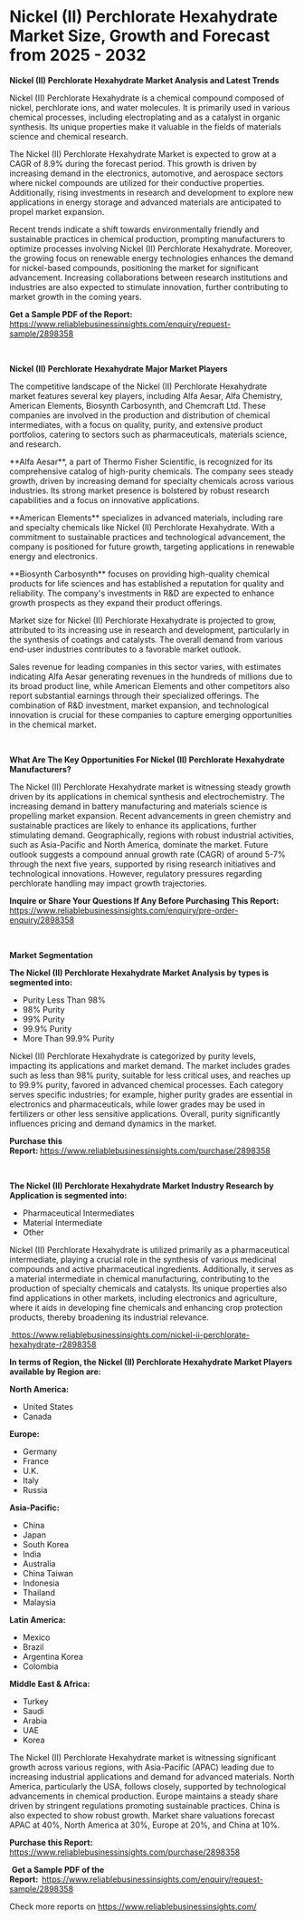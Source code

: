 <p><h1>Nickel (II) Perchlorate Hexahydrate Market Size, Growth and Forecast from 2025 - 2032</h1></p><p><strong>Nickel (II) Perchlorate Hexahydrate Market Analysis and Latest Trends</strong></p>
<p><p>Nickel (II) Perchlorate Hexahydrate is a chemical compound composed of nickel, perchlorate ions, and water molecules. It is primarily used in various chemical processes, including electroplating and as a catalyst in organic synthesis. Its unique properties make it valuable in the fields of materials science and chemical research.</p><p>The Nickel (II) Perchlorate Hexahydrate Market is expected to grow at a CAGR of 8.9% during the forecast period. This growth is driven by increasing demand in the electronics, automotive, and aerospace sectors where nickel compounds are utilized for their conductive properties. Additionally, rising investments in research and development to explore new applications in energy storage and advanced materials are anticipated to propel market expansion. </p><p>Recent trends indicate a shift towards environmentally friendly and sustainable practices in chemical production, prompting manufacturers to optimize processes involving Nickel (II) Perchlorate Hexahydrate. Moreover, the growing focus on renewable energy technologies enhances the demand for nickel-based compounds, positioning the market for significant advancement. Increasing collaborations between research institutions and industries are also expected to stimulate innovation, further contributing to market growth in the coming years.</p></p>
<p><strong>Get a Sample PDF of the Report:&nbsp;</strong> <a href="https://www.reliablebusinessinsights.com/enquiry/request-sample/2898358?utm_campaign=3057&utm_medium=2&utm_source=Github&utm_content=ia&utm_term=15032025&utm_id=nickel-ii-perchlorate-hexahydrate">https://www.reliablebusinessinsights.com/enquiry/request-sample/2898358</a></p>
<p>&nbsp;</p>
<p><strong>Nickel (II) Perchlorate Hexahydrate Major Market Players</strong></p>
<p><p>The competitive landscape of the Nickel (II) Perchlorate Hexahydrate market features several key players, including Alfa Aesar, Alfa Chemistry, American Elements, Biosynth Carbosynth, and Chemcraft Ltd. These companies are involved in the production and distribution of chemical intermediates, with a focus on quality, purity, and extensive product portfolios, catering to sectors such as pharmaceuticals, materials science, and research.</p><p>**Alfa Aesar**, a part of Thermo Fisher Scientific, is recognized for its comprehensive catalog of high-purity chemicals. The company sees steady growth, driven by increasing demand for specialty chemicals across various industries. Its strong market presence is bolstered by robust research capabilities and a focus on innovative applications.</p><p>**American Elements** specializes in advanced materials, including rare and specialty chemicals like Nickel (II) Perchlorate Hexahydrate. With a commitment to sustainable practices and technological advancement, the company is positioned for future growth, targeting applications in renewable energy and electronics.</p><p>**Biosynth Carbosynth** focuses on providing high-quality chemical products for life sciences and has established a reputation for quality and reliability. The company's investments in R&D are expected to enhance growth prospects as they expand their product offerings.</p><p>Market size for Nickel (II) Perchlorate Hexahydrate is projected to grow, attributed to its increasing use in research and development, particularly in the synthesis of coatings and catalysts. The overall demand from various end-user industries contributes to a favorable market outlook.</p><p>Sales revenue for leading companies in this sector varies, with estimates indicating Alfa Aesar generating revenues in the hundreds of millions due to its broad product line, while American Elements and other competitors also report substantial earnings through their specialized offerings. The combination of R&D investment, market expansion, and technological innovation is crucial for these companies to capture emerging opportunities in the chemical market.</p></p>
<p>&nbsp;</p>
<p><strong>What Are The Key Opportunities For Nickel (II) Perchlorate Hexahydrate Manufacturers?</strong></p>
<p><p>The Nickel (II) Perchlorate Hexahydrate market is witnessing steady growth driven by its applications in chemical synthesis and electrochemistry. The increasing demand in battery manufacturing and materials science is propelling market expansion. Recent advancements in green chemistry and sustainable practices are likely to enhance its applications, further stimulating demand. Geographically, regions with robust industrial activities, such as Asia-Pacific and North America, dominate the market. Future outlook suggests a compound annual growth rate (CAGR) of around 5-7% through the next five years, supported by rising research initiatives and technological innovations. However, regulatory pressures regarding perchlorate handling may impact growth trajectories.</p></p>
<p><strong>Inquire or Share Your Questions If Any Before Purchasing This Report:</strong> <a href="https://www.reliablebusinessinsights.com/enquiry/pre-order-enquiry/2898358?utm_campaign=3057&utm_medium=2&utm_source=Github&utm_content=ia&utm_term=15032025&utm_id=nickel-ii-perchlorate-hexahydrate">https://www.reliablebusinessinsights.com/enquiry/pre-order-enquiry/2898358</a></p>
<p>&nbsp;</p>
<p><strong>Market Segmentation</strong></p>
<p><strong>The Nickel (II) Perchlorate Hexahydrate Market Analysis by types is segmented into:</strong></p>
<p><ul><li>Purity Less Than 98%</li><li>98% Purity</li><li>99% Purity</li><li>99.9% Purity</li><li>More Than 99.9% Purity</li></ul></p>
<p><p>Nickel (II) Perchlorate Hexahydrate is categorized by purity levels, impacting its applications and market demand. The market includes grades such as less than 98% purity, suitable for less critical uses, and reaches up to 99.9% purity, favored in advanced chemical processes. Each category serves specific industries; for example, higher purity grades are essential in electronics and pharmaceuticals, while lower grades may be used in fertilizers or other less sensitive applications. Overall, purity significantly influences pricing and demand dynamics in the market.</p></p>
<p><strong>Purchase this Report:&nbsp;</strong><a href="https://www.reliablebusinessinsights.com/purchase/2898358?utm_campaign=3057&utm_medium=2&utm_source=Github&utm_content=ia&utm_term=15032025&utm_id=nickel-ii-perchlorate-hexahydrate">https://www.reliablebusinessinsights.com/purchase/2898358</a></p>
<p>&nbsp;</p>
<p><strong>The Nickel (II) Perchlorate Hexahydrate Market Industry Research by Application is segmented into:</strong></p>
<p><ul><li>Pharmaceutical Intermediates</li><li>Material Intermediate</li><li>Other</li></ul></p>
<p><p>Nickel (II) Perchlorate Hexahydrate is utilized primarily as a pharmaceutical intermediate, playing a crucial role in the synthesis of various medicinal compounds and active pharmaceutical ingredients. Additionally, it serves as a material intermediate in chemical manufacturing, contributing to the production of specialty chemicals and catalysts. Its unique properties also find applications in other markets, including electronics and agriculture, where it aids in developing fine chemicals and enhancing crop protection products, thereby broadening its industrial relevance.</p></p>
<p><a href="https://www.reliablebusinessinsights.com/nickel-ii-perchlorate-hexahydrate-r2898358?utm_campaign=3057&utm_medium=2&utm_source=Github&utm_content=ia&utm_term=15032025&utm_id=nickel-ii-perchlorate-hexahydrate">&nbsp;https://www.reliablebusinessinsights.com/nickel-ii-perchlorate-hexahydrate-r2898358</a></p>
<p><strong>In terms of Region, the Nickel (II) Perchlorate Hexahydrate Market Players available by Region are:</strong></p>
<p>
    <p> <strong> North America: </strong>
        <ul>
            <li>United States</li>
            <li>Canada</li>
        </ul>
        </p> 
    <p> <strong> Europe: </strong>
        <ul>
            <li>Germany</li>
            <li>France</li>
            <li>U.K.</li>
            <li>Italy</li>
            <li>Russia</li>
        </ul>
        </p> 
    <p> <strong> Asia-Pacific: </strong>
        <ul>
            <li>China</li>
            <li>Japan</li>
            <li>South Korea</li>
            <li>India</li>
            <li>Australia</li>
            <li>China Taiwan</li>
            <li>Indonesia</li>
            <li>Thailand</li>
            <li>Malaysia</li>
        </ul>
        </p> 
    <p> <strong> Latin America: </strong>
        <ul>
            <li>Mexico</li>
            <li>Brazil</li>
            <li>Argentina Korea</li>
            <li>Colombia</li>
        </ul>
        </p> 
    <p> <strong> Middle East & Africa: </strong>
        <ul>
            <li>Turkey</li>
            <li>Saudi</li>
            <li>Arabia</li>
            <li>UAE</li>
            <li>Korea</li>
        </ul>
    </p>
    </p>
<p><p>The Nickel (II) Perchlorate Hexahydrate market is witnessing significant growth across various regions, with Asia-Pacific (APAC) leading due to increasing industrial applications and demand for advanced materials. North America, particularly the USA, follows closely, supported by technological advancements in chemical production. Europe maintains a steady share driven by stringent regulations promoting sustainable practices. China is also expected to show robust growth. Market share valuations forecast APAC at 40%, North America at 30%, Europe at 20%, and China at 10%.</p></p>
<p><strong>Purchase this Report: </strong><a href="https://www.reliablebusinessinsights.com/purchase/2898358?utm_campaign=3057&utm_medium=2&utm_source=Github&utm_content=ia&utm_term=15032025&utm_id=nickel-ii-perchlorate-hexahydrate">https://www.reliablebusinessinsights.com/purchase/2898358</a></p>
<p>&nbsp;<strong>Get a Sample PDF of the Report:&nbsp;&nbsp;</strong><a href="https://www.reliablebusinessinsights.com/enquiry/request-sample/2898358?utm_campaign=3057&utm_medium=2&utm_source=Github&utm_content=ia&utm_term=15032025&utm_id=nickel-ii-perchlorate-hexahydrate">https://www.reliablebusinessinsights.com/enquiry/request-sample/2898358</a></p>
<p><strong></strong></p>
<p>Check more reports on <a href="https://www.reliablebusinessinsights.com/?utm_campaign=3057&utm_medium=2&utm_source=Github&utm_content=ia&utm_term=15032025&utm_id=nickel-ii-perchlorate-hexahydrate">https://www.reliablebusinessinsights.com/</a></p>